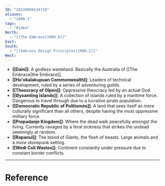 ```yaml
---
ID: "20230909134710"
aliases:
  - "1000.1"
tags:
  - "#idea"
North:
  - "[[The Embrace|1000.0]]"
East: 
South:
  - "[[Embrace Design Principles|1000.2]]"
West:
---
```

- **[[Dain]]**: A godless wasteland. Basically the Australia of [[The Embrace|the Embrace]].
- **[[Ho'okalakupuan Commonwealth]]**: Leaders of technical development, ruled by a series of adventuring guilds.
- **[[Theocracy of Olpen]]**: Oppressive theocracy led by an actual God.
- **[[Øysamling Islands]]**: A collection of islands ruled by a maritime force. Dangerous to travel through due to a lucrative pirate population.
- **[[Democratic Republic of Politismós]]**: A land that sees itself as more culturally significant than all others, despite having the most oppressive military force.
- **[[Propadanje Kingdom]]**: Where the dead walk peacefully amongst the living. Currently ravaged by a feral sickness that strikes the undead seemingly at random.
- **[[Rapanuï]]**: The blood of Giants, the flesh of beasts. Large animals and a more stonepunk setting.
- **[[Wedi Coli Wastes]]**: Continent constantly under pressure due to constant border conflicts.

---

# Reference